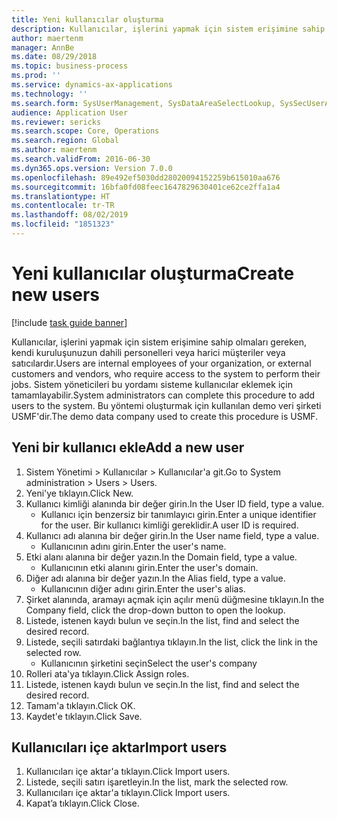 ```yaml
---
title: Yeni kullanıcılar oluşturma
description: Kullanıcılar, işlerini yapmak için sistem erişimine sahip olmaları gereken, kendi kuruluşunuzun dahili personelleri veya harici müşteriler veya satıcılardır.
author: maertenm
manager: AnnBe
ms.date: 08/29/2018
ms.topic: business-process
ms.prod: ''
ms.service: dynamics-ax-applications
ms.technology: ''
ms.search.form: SysUserManagement, SysDataAreaSelectLookup, SysSecUserAddRoles, SysUserMSODSUserImport
audience: Application User
ms.reviewer: sericks
ms.search.scope: Core, Operations
ms.search.region: Global
ms.author: maertenm
ms.search.validFrom: 2016-06-30
ms.dyn365.ops.version: Version 7.0.0
ms.openlocfilehash: 89e492ef5030dd28020094152259b615010aa676
ms.sourcegitcommit: 16bfa0fd08feec1647829630401ce62ce2ffa1a4
ms.translationtype: HT
ms.contentlocale: tr-TR
ms.lasthandoff: 08/02/2019
ms.locfileid: "1851323"
---
```

# <a name="create-new-users"></a><span data-ttu-id="55d7e-103">Yeni kullanıcılar oluşturma</span><span class="sxs-lookup"><span data-stu-id="55d7e-103">Create new users</span></span>

[!include [task guide banner](../../includes/task-guide-banner.md)]

<span data-ttu-id="55d7e-104">Kullanıcılar, işlerini yapmak için sistem erişimine sahip olmaları gereken, kendi kuruluşunuzun dahili personelleri veya harici müşteriler veya satıcılardır.</span><span class="sxs-lookup"><span data-stu-id="55d7e-104">Users are internal employees of your organization, or external customers and vendors, who require access to the system to perform their jobs.</span></span> <span data-ttu-id="55d7e-105">Sistem yöneticileri bu yordamı sisteme kullanıcılar eklemek için tamamlayabilir.</span><span class="sxs-lookup"><span data-stu-id="55d7e-105">System administrators can complete this procedure to add users to the system.</span></span> <span data-ttu-id="55d7e-106">Bu yöntemi oluşturmak için kullanılan demo veri şirketi USMF'dir.</span><span class="sxs-lookup"><span data-stu-id="55d7e-106">The demo data company used to create this procedure is USMF.</span></span> 


## <a name="add-a-new-user"></a><span data-ttu-id="55d7e-107">Yeni bir kullanıcı ekle</span><span class="sxs-lookup"><span data-stu-id="55d7e-107">Add a new user</span></span>
1. <span data-ttu-id="55d7e-108">Sistem Yönetimi > Kullanıcılar > Kullanıcılar'a git.</span><span class="sxs-lookup"><span data-stu-id="55d7e-108">Go to System administration > Users > Users.</span></span>
2. <span data-ttu-id="55d7e-109">Yeni'ye tıklayın.</span><span class="sxs-lookup"><span data-stu-id="55d7e-109">Click New.</span></span>
3. <span data-ttu-id="55d7e-110">Kullanıcı kimliği alanında bir değer girin.</span><span class="sxs-lookup"><span data-stu-id="55d7e-110">In the User ID field, type a value.</span></span>
    * <span data-ttu-id="55d7e-111">Kullanıcı için benzersiz bir tanımlayıcı girin.</span><span class="sxs-lookup"><span data-stu-id="55d7e-111">Enter a unique identifier for the user.</span></span> <span data-ttu-id="55d7e-112">Bir kullanıcı kimliği gereklidir.</span><span class="sxs-lookup"><span data-stu-id="55d7e-112">A user ID is required.</span></span>  
4. <span data-ttu-id="55d7e-113">Kullanıcı adı alanına bir değer girin.</span><span class="sxs-lookup"><span data-stu-id="55d7e-113">In the User name field, type a value.</span></span>
    * <span data-ttu-id="55d7e-114">Kullanıcının adını girin.</span><span class="sxs-lookup"><span data-stu-id="55d7e-114">Enter the user's name.</span></span>  
5. <span data-ttu-id="55d7e-115">Etki alanı alanına bir değer yazın.</span><span class="sxs-lookup"><span data-stu-id="55d7e-115">In the Domain field, type a value.</span></span>
    * <span data-ttu-id="55d7e-116">Kullanıcının etki alanını girin.</span><span class="sxs-lookup"><span data-stu-id="55d7e-116">Enter the user's domain.</span></span>  
6. <span data-ttu-id="55d7e-117">Diğer adı alanına bir değer yazın.</span><span class="sxs-lookup"><span data-stu-id="55d7e-117">In the Alias field, type a value.</span></span>
    * <span data-ttu-id="55d7e-118">Kullanıcının diğer adını girin.</span><span class="sxs-lookup"><span data-stu-id="55d7e-118">Enter the user's alias.</span></span>  
7. <span data-ttu-id="55d7e-119">Şirket alanında, aramayı açmak için açılır menü düğmesine tıklayın.</span><span class="sxs-lookup"><span data-stu-id="55d7e-119">In the Company field, click the drop-down button to open the lookup.</span></span>
8. <span data-ttu-id="55d7e-120">Listede, istenen kaydı bulun ve seçin.</span><span class="sxs-lookup"><span data-stu-id="55d7e-120">In the list, find and select the desired record.</span></span>
9. <span data-ttu-id="55d7e-121">Listede, seçili satırdaki bağlantıya tıklayın.</span><span class="sxs-lookup"><span data-stu-id="55d7e-121">In the list, click the link in the selected row.</span></span>
    * <span data-ttu-id="55d7e-122">Kullanıcının şirketini seçin</span><span class="sxs-lookup"><span data-stu-id="55d7e-122">Select the user's company</span></span>  
10. <span data-ttu-id="55d7e-123">Rolleri ata'ya tıklayın.</span><span class="sxs-lookup"><span data-stu-id="55d7e-123">Click Assign roles.</span></span>
11. <span data-ttu-id="55d7e-124">Listede, istenen kaydı bulun ve seçin.</span><span class="sxs-lookup"><span data-stu-id="55d7e-124">In the list, find and select the desired record.</span></span>
12. <span data-ttu-id="55d7e-125">Tamam'a tıklayın.</span><span class="sxs-lookup"><span data-stu-id="55d7e-125">Click OK.</span></span>
13. <span data-ttu-id="55d7e-126">Kaydet'e tıklayın.</span><span class="sxs-lookup"><span data-stu-id="55d7e-126">Click Save.</span></span>

## <a name="import-users"></a><span data-ttu-id="55d7e-127">Kullanıcıları içe aktar</span><span class="sxs-lookup"><span data-stu-id="55d7e-127">Import users</span></span>
1. <span data-ttu-id="55d7e-128">Kullanıcıları içe aktar'a tıklayın.</span><span class="sxs-lookup"><span data-stu-id="55d7e-128">Click Import users.</span></span>
2. <span data-ttu-id="55d7e-129">Listede, seçili satırı işaretleyin.</span><span class="sxs-lookup"><span data-stu-id="55d7e-129">In the list, mark the selected row.</span></span>
3. <span data-ttu-id="55d7e-130">Kullanıcıları içe aktar'a tıklayın.</span><span class="sxs-lookup"><span data-stu-id="55d7e-130">Click Import users.</span></span>
4. <span data-ttu-id="55d7e-131">Kapat’a tıklayın.</span><span class="sxs-lookup"><span data-stu-id="55d7e-131">Click Close.</span></span>

